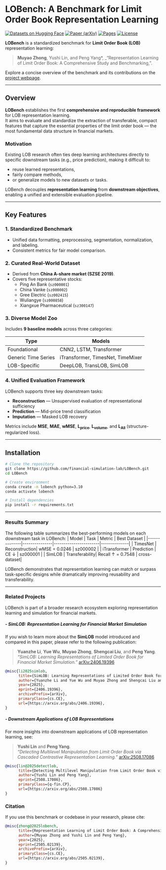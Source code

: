 # LOBench: A Benchmark for Limit Order Book Representation Learning

[![Datasets on Hugging Face](https://img.shields.io/badge/datasets-huggingface-orange?logo=huggingface)](https://huggingface.co/datasets/mythezone/LOBench-A-share-processed)
[![Paper (arXiv)](https://img.shields.io/badge/arXiv-2505.02139-red?logo=arxiv)](https://arxiv.org/abs/2505.02139)
[![Pages](https://img.shields.io/badge/Pages-WebIntro-blue?logo=gitlab)](https://pages.muiao.com/pages/lobench/)
[![License](https://img.shields.io/badge/License-MIT-green.svg)](LICENSE)

**LOBench** is a standardized benchmark for **Limit Order Book (LOB)** representation learning:

> **Muyao Zhong**, Yushi Lin, and Peng Yang\*, _“Representation Learning of Limit Order Book: A Comprehensive Study and Benchmarking,”.

Explore a concise overview of the benchmark and its contributions on the [project webpage](https://pages.muiao.com/pages/lobench/).

---

## Overview

**LOBench** establishes the first **comprehensive and reproducible framework** for LOB representation learning.  
It aims to evaluate and standardize the extraction of transferable, compact features that capture the essential properties of the limit order book — the most fundamental data structure in financial markets.

### Motivation

Existing LOB research often ties deep learning architectures directly to specific downstream tasks (e.g., price prediction), making it difficult to:

- reuse learned representations,
- fairly compare methods,
- or generalize models to new datasets or tasks.

LOBench decouples **representation learning** from **downstream objectives**, enabling a unified and extensible evaluation pipeline.

---

## Key Features

### 1. **Standardized Benchmark**

- Unified data formatting, preprocessing, segmentation, normalization, and labeling.
- Consistent metrics for fair model comparison.

### 2. **Curated Real-World Dataset**

- Derived from **China A-share market (SZSE 2019)**.
- Covers five representative stocks:
  - Ping An Bank (`sz000001`)
  - China Vanke (`sz000002`)
  - Gree Electric (`sz002415`)
  - Wuliangye (`sz000858`)
  - Xiangxue Pharmaceutical (`sz300147`)

### 3. **Diverse Model Zoo**

Includes **9 baseline models** across three categories:

| Type                | Models                            |
| ------------------- | --------------------------------- |
| Foundational        | CNN2, LSTM, Transformer           |
| Generic Time Series | iTransformer, TimesNet, TimeMixer |
| LOB-Specific        | DeepLOB, TransLOB, SimLOB         |

### 4. **Unified Evaluation Framework**

LOBench supports three key downstream tasks:

- **Reconstruction** — Unsupervised evaluation of representational sufficiency
- **Prediction** — Mid-price trend classification
- **Imputation** — Masked LOB recovery

Metrics include **MSE**, **MAE**, **wMSE**, **L<sub>price</sub>**, **L<sub>volume</sub>**, and **L<sub>All</sub>** (structure-regularized loss).

---

## Installation

```bash
# Clone the repository
git clone https://github.com/financial-simulation-lab/LOBench.git
cd LOBench

# Create environment
conda create -n lobench python=3.10
conda activate lobench

# Install dependencies
pip install -r requirements.txt
```

---

### Results Summary

The following table summarizes the best-performing models on each downstream task in LOBench:
| Model | Task | Metric | Best Dataset |
|--------------|---------------|-----------------------|--------------|
| TimesNet | Reconstruction| wMSE = 0.0246 | sz000002 |
| iTransformer | Prediction | CE ↓ | sz000001 |
| SimLOB | Transferability| Recall ↑ = 0.7548 | cross-dataset|

LOBench demonstrates that representation learning can match or surpass task-specific designs while dramatically improving reusability and transferability.

---

### Related Projects

LOBench is part of a broader research ecosystem exploring representation learning and simulation for financial markets.

##### - SimLOB: Representation Learning for Financial Market Simulation

If you wish to learn more about the **SimLOB** model introduced and compared in this paper, please refer to the following publication:

> **Yuanzhe Li**, **Yue Wu**, **Muyao Zhong**, **Shengcai Liu**, and **Peng Yang**.  
> _“SimLOB: Learning Representations of Limited Order Book for Financial Market Simulation.”_ [arXiv:2406.19396](https://arxiv.org/abs/2406.19396)

```bibtex
@misc{li2025simlob,
      title={SimLOB: Learning Representations of Limited Order Book for Financial Market Simulation},
      author={Yuanzhe Li and Yue Wu and Muyao Zhong and Shengcai Liu and Peng Yang},
      year={2025},
      eprint={2406.19396},
      archivePrefix={arXiv},
      primaryClass={cs.CE},
      url={https://arxiv.org/abs/2406.19396},
}
```

##### - Downstream Applications of LOB Representations

For more insights into downstream applications of LOB representation learning, see:

> **Yushi Lin** and **Peng Yang**.  
> _“Detecting Multilevel Manipulation from Limit Order Book via Cascaded Contrastive Representation Learning.”_ [arXiv:2508.17086](https://arxiv.org/abs/2508.17086)

```bibtex
@misc{lin@2025detectlob,
      title={Detecting Multilevel Manipulation from Limit Order Book via Cascaded Contrastive Representation Learning},
      author={Yushi Lin and Peng Yang},
      eprint={2508.17086},
      primaryClass={q-fin.CP},
      url={https://arxiv.org/abs/2508.17086}
}
```

### Citation

If you use this benchmark or codebase in your research, please cite:

```bibtex
@misc{zhong@2025lobench,
      title={Representation Learning of Limit Order Book: A Comprehensive Study and Benchmarking},
      author={Muyao Zhong and Yushi Lin and Peng Yang},
      year={2025},
      eprint={2505.02139},
      archivePrefix={arXiv},
      primaryClass={cs.CE},
      url={https://arxiv.org/abs/2505.02139},
}
```
